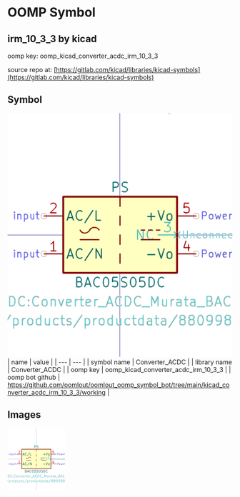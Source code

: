 # OOMP Symbol  
## irm_10_3_3  by kicad  
  
oomp key: oomp_kicad_converter_acdc_irm_10_3_3  
  
source repo at: [https://gitlab.com/kicad/libraries/kicad-symbols](https://gitlab.com/kicad/libraries/kicad-symbols)  
## Symbol  
  
[![working.png](working_600.png)](working.png)  
| name | value | 
| --- | --- | 
| symbol name | Converter_ACDC | 
| library name | Converter_ACDC | 
| oomp key | oomp_kicad_converter_acdc_irm_10_3_3 | 
| oomp bot github | https://github.com/oomlout/oomlout_oomp_symbol_bot/tree/main/kicad_converter_acdc_irm_10_3_3/working | 
## Images  
  
[![working.png](working_140.png)](working.png)  
